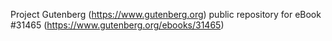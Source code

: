 Project Gutenberg (https://www.gutenberg.org) public repository for eBook #31465 (https://www.gutenberg.org/ebooks/31465)
